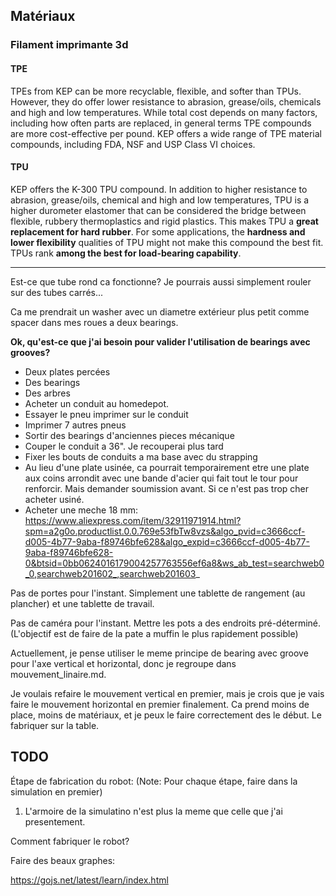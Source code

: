 ## Matériaux

### Filament imprimante 3d

#### TPE

TPEs from KEP can be more recyclable, flexible, and softer than TPUs. However, they do offer lower resistance to abrasion, grease/oils, chemicals and high and low temperatures. While total cost depends on many factors, including how often parts are replaced, in general terms TPE compounds are more cost-effective per pound. KEP offers a wide range of TPE material compounds, including FDA, NSF and USP Class VI choices.

#### TPU

KEP offers the K-300 TPU compound. In addition to higher resistance to abrasion, grease/oils, chemical and high and low temperatures, TPU is a higher durometer elastomer that can be considered the bridge between flexible, rubbery thermoplastics and rigid plastics. This makes TPU a **great replacement for hard rubber**. For some applications, the **hardness and lower flexibility** qualities of TPU might not make this compound the best fit. TPUs rank **among the best for load-bearing capability**.

---

Est-ce que tube rond ca fonctionne? Je pourrais aussi simplement rouler sur des tubes carrés...

Ca me prendrait un washer avec un diametre extérieur plus petit comme spacer dans mes roues a deux bearings.

**Ok, qu'est-ce que j'ai besoin pour valider l'utilisation de bearings avec grooves?**
- Deux plates percées
- Des bearings
- Des arbres
- Acheter un conduit au homedepot.
- Essayer le pneu imprimer sur le conduit
- Imprimer 7 autres pneus
- Sortir des bearings d'anciennes pieces mécanique
- Couper le conduit a 36". Je recouperai plus tard
- Fixer les bouts de conduits a ma base avec du strapping
- Au lieu d'une plate usinée, ca pourrait temporairement etre une plate aux coins arrondit avec une bande d'acier qui fait tout le tour pour renforcir. Mais demander soumission avant. Si ce n'est pas trop cher acheter usiné.
- Acheter une meche 18 mm: https://www.aliexpress.com/item/32911971914.html?spm=a2g0o.productlist.0.0.769e53fbTw8vzs&algo_pvid=c3666ccf-d005-4b77-9aba-f89746bfe628&algo_expid=c3666ccf-d005-4b77-9aba-f89746bfe628-0&btsid=0bb0624016179004257763556ef6a8&ws_ab_test=searchweb0_0,searchweb201602_,searchweb201603_

Pas de portes pour l'instant. Simplement une tablette de rangement (au plancher) et une tablette de travail.

Pas de caméra pour l'instant. Mettre les pots a des endroits pré-déterminé. (L'objectif est de faire de la pate a muffin le plus rapidement possible)

Actuellement, je pense utiliser le meme principe de bearing avec groove pour l'axe vertical et horizontal, donc je regroupe dans mouvement_linaire.md.

Je voulais refaire le mouvement vertical en premier, mais je crois que je vais faire le mouvement horizontal en premier finalement. Ca prend moins de place, moins de matériaux, et je peux le faire correctement des le début. Le fabriquer sur la table.

## TODO

Étape de fabrication du robot: (Note: Pour chaque étape, faire dans la simulation en premier)

1. L'armoire de la simulatino n'est plus la meme que celle que j'ai presentement.

Comment fabriquer le robot?



Faire des beaux graphes:

https://gojs.net/latest/learn/index.html
